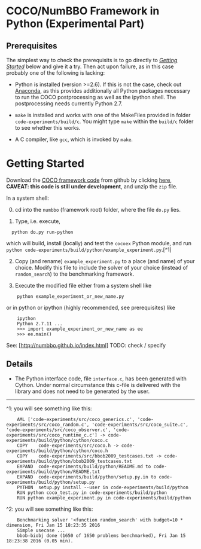 COCO/NumBBO Framework in Python (Experimental Part)
===================================================

Prerequisites
-------------

The simplest way to check the prerequisits is to go directly to [_Getting Started_](#Getting-Started)
below and give it a try. Then act upon failure, as in this case probably one of
the following is lacking: 

- Python is installed (version >=2.6). If this is not the case, check out
  [Anaconda](https://www.continuum.io), as this provides additionally all
  Python packages necessary to run the COCO postprocessing as well as the
  ipython shell. The postprocessing needs currently Python 2.7. 

- `make` is installed and works with one of the MakeFiles provided in folder
  `code-experiments/build/c`. You might type `make` within the `build/c` folder
  to see whether this works. 
  
- A C compiler, like `gcc`, which is invoked by `make`. 


# Getting Started

Download the [COCO framework code](https://github.com/numbbo/numbbo) from github by clicking [here](https://github.com/numbbo/numbbo/archive/development.zip), 
**CAVEAT: this code is still under development**, and unzip the `zip` file. 

In a system shell:

0. cd into the `numbbo` (framework root) folder, where the file `do.py` lies. 

1. Type, i.e. execute,
  ```
    python do.py run-python
  ```  
  which will build, install (locally) and test the `cocoex` Python module, and run 
  `python code-experiments/build/python/example_experiment.py`.[^1] 

2. Copy (and rename) `example_experiment.py` to a place (and name) of
your choice. Modify this file to include the solver of your choice (instead of
`random_search`) to the benchmarking framework.

3. Execute the modified file either from a system shell like 
  ```
      python example_experiment_or_new_name.py
  ```
  or in python or ipython (highly recommended, see prerequisites) like
  ```
      ipython
      Python 2.7.11 ...
      >>> import example_experiment_or_new_name as ee
      >>> ee.main()
  ```
See: [http://numbbo.github.io/index.html] TODO: check / specify

Details
-------
- The Python interface code, file `interface.c`, has been generated with Cython.
  Under normal circumstance this c-file is delivered with the library and does
  not need to be generated by the user. 

______________________

^1: you will see something like this:
```
    AML	['code-experiments/src/coco_generics.c', 'code-experiments/src/coco_random.c', 'code-experiments/src/coco_suite.c', 'code-experiments/src/coco_observer.c', 'code-experiments/src/coco_runtime_c.c'] -> code-experiments/build/python/cython/coco.c
    COPY	code-experiments/src/coco.h -> code-experiments/build/python/cython/coco.h
    COPY	code-experiments/src/bbob2009_testcases.txt -> code-experiments/build/python/bbob2009_testcases.txt
    EXPAND	code-experiments/build/python/README.md to code-experiments/build/python/README.txt
    EXPAND	code-experiments/build/python/setup.py.in to code-experiments/build/python/setup.py
    PYTHON	setup.py install --user in code-experiments/build/python
    RUN	python coco_test.py in code-experiments/build/python
    RUN	python example_experiment.py in code-experiments/build/python
```
^2: you will see something like this:
```
    Benchmarking solver '<function random_search' with budget=10 * dimension, Fri Jan 15 18:23:35 2016
    Simple usecase ...
    bbob-biobj done (1650 of 1650 problems benchmarked), Fri Jan 15 18:23:38 2016 (0.05 min).
```

